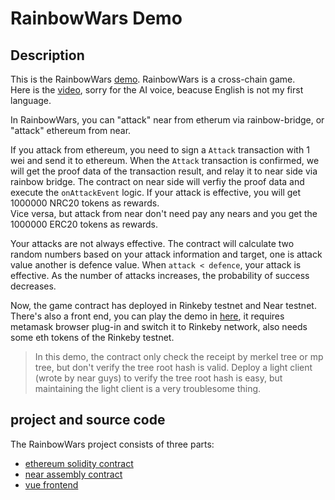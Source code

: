 # RainbowWars Demo

## Description
This is the RainbowWars [demo][demo]. RainbowWars is a cross-chain game.  
Here is the [video][video], sorry for the AI voice, beacuse English is not my first language.

In RainbowWars, you can "attack" near from etherum via rainbow-bridge, or "attack" ethereum from near.

If you attack from ethereum, you need to sign a `Attack` transaction with 1 wei and send it to ethereum. When the `Attack` transaction is confirmed, we will get the proof data of the transaction result, and relay it to near side via rainbow bridge. The contract on near side will verfiy the proof data and execute the `onAttackEvent` logic. If your attack is effective, you will get 1000000 NRC20 tokens as rewards.  
Vice versa, but attack from near don't need pay any nears and you get the 1000000 ERC20 tokens as rewards.

Your attacks are not always effective. The contract will calculate two random numbers based on your attack information and target, one is attack value another is defence value. When `attack < defence`, your attack is effective. As the number of attacks increases, the probability of success decreases.

Now, the game contract has deployed in Rinkeby testnet and Near testnet. There's also a front end, you can play the demo in [here][demo], it requires metamask browser plug-in and switch it to Rinkeby network, also needs some eth tokens of the Rinkeby testnet.

> In this demo, the contract only check the receipt by merkel tree or mp tree, but don't verify the tree root hash is valid. Deploy a light client (wrote by near guys) to verify the tree root hash is easy, but maintaining the light client is a very troublesome thing.

## project and source code
The RainbowWars project consists of three parts:
- [ethereum solidity contract][ethcontract]
- [near assembly contract][nearcontract]
- [vue frontend][frontend]

[demo]: https://peekpi.github.io/RainbowWars/dist
[ethcontract]: https://github.com/peekpi/RainbowWars-Solidity
[nearcontract]: https://github.com/peekpi/RainbowWars-Assembly
[frontend]: https://github.com/peekpi/RainbowWars-Vue
[describe]: https://github.com/peekpi/RainbowWars
[video]: https://youtu.be/YTD7MGh-Vtw
